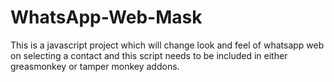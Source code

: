 # WhatsApp-Web-Mask
This is a  javascript project which will change look and feel of whatsapp web on selecting a contact and this script needs to be included in either greasmonkey or tamper monkey addons.
